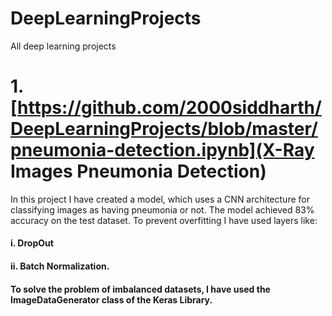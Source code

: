 # DeepLearningProjects
All deep learning projects

# 1. [https://github.com/2000siddharth/DeepLearningProjects/blob/master/pneumonia-detection.ipynb](X-Ray Images Pneumonia Detection)
In this project I have created a model, which uses a CNN architecture for classifying images as having pneumonia or not.
The model achieved 83% accuracy on the test dataset. To prevent overfitting I have used layers like:
#### i. DropOut
#### ii. Batch Normalization.
#### To solve the problem of imbalanced datasets, I have used the ImageDataGenerator class of the Keras Library.
